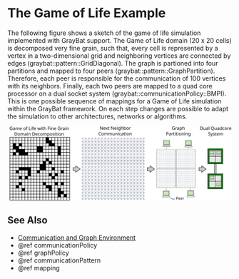 The Game of Life Example
========================

The following figure shows a sketch of the game of life
simulation implemented with GrayBat support.  The Game of
Life domain (20 x 20 cells) is decomposed very fine grain, such that,
every cell is represented by a vertex in a two-dimensional grid and
neighboring vertices are connected by edges (graybat::pattern::GridDiagonal). The graph is partioned
into four partitions and mapped to four peers (graybat::pattern::GraphPartition). Therefore, each peer is
responsible for the communication of 100 vertices with its
neighbors. Finally, each two peers are mapped to a quad core processor
on a dual socket system (graybat::communicationPolicy::BMPI). This is one possible sequence of mappings for a Game of
Life simulation within the GrayBat framework. On each step changes are possible
to adapt the simulation to other architectures, networks or
algorithms.

![](utils/doxygen/graphics/gol.svg)


## See Also ##

- [Communication and Graph Environment](utils/doxygen/cage.md)
 - @ref communicationPolicy
 - @ref graphPolicy
 - @ref communicationPattern
 - @ref mapping



